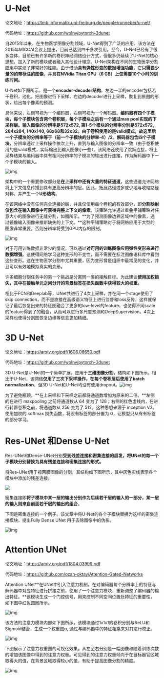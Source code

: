 # **U-Net**

 论文地址：https://lmb.informatik.uni-freiburg.de/people/ronneber/u-net/ 

代码地址：https://github.com/wolny/pytorch-3dunet

自2015年以来，在生物医学图像分割领域，U-Net得到了广泛的应用，该方法在2015年MICCAI会议上提出，目前已达到四千多次引用。至今，U-Net已经有了很多变体，目前已有许多新的卷积神经网络设计方式，但很多仍延续了U-Net的核心思想，加入了新的模块或者融入其他设计理念。U-Net架构在不同的生物医学分割应用中实现了非常好的性能。由于借助**具有弹性形变的数据增强功能**，它**只需要少量的的带标注的图像**，并且**在NVidia Titan GPU（6 GB）上仅需要10个小时的训练时间。**

 U-Net如下图所示，是一个**encoder-decoder结构**，左边一半的encoder包括若干卷积，池化，把图像进行下采样，右边的decoder进行上采样，恢复到原图的形状，给出每个像素的预测。

 具体来说，左侧可视为一个编码器，右侧可视为一个解码器。**编码器有四个子模块，**每个子模块包含两个卷积层，**每个子模块之后有一个通过max pool实现的下采样层**。输入图像的分辨率是572x572, 第1-5个模块的分辨率分别是572x572, 284x284, 140x140, 68x68和32x32。由于卷积使用的是valid模式，故这里**后一个子模块的分辨率等于（前一个子模块的分辨率-4）/2**。**解码器包含四个子模块**，分辨率通过上采样操作依次上升，直到与输入图像的分辨率一致（由于卷积使用的是valid模式，实际输出比输入图像小一些）。该网络还使用了跳跃连接，将上采样结果与编码器中具有相同分辨率的子模块的输出进行连接，作为解码器中下一个子模块的输入。

![img](https://img2020.cnblogs.com/blog/1137273/202005/1137273-20200518141120092-2115542025.png)

架构中的一个重要修改部分是**在上采样中还有大量的特征通道**，这些通道允许网络将上下文信息传播到具有更高分辨率的层。因此，拓展路径或多或少地与收缩路径对称，并产生一个**U形结构**。

在该网络中没有任何完全连接的层，并且仅使用每个卷积的有效部分，即**分割映射仅包含在输入图像中可获得完整上下文的像素**。该策略允许通过重叠平铺策略对任意大小的图像进行无缝分割，如图所示。**为了预测图像边界区域中的像素，通过镜像输入图像来推断缺失的上下文。**这种平铺策略对于将网络应用于大型的图像非常重要，否则分辨率将受到GPU内存的限制。

![img](https://img2020.cnblogs.com/blog/1137273/202005/1137273-20200518141156058-1497747740.png)

对于可用训练数据非常少的情况，可以通过**对可用的训练图像应用弹性变形来进行数据增强**。这使得网络学习这种变形的不变性，而不需要在标注图像语料库中看到这些变形。这在生物医学分割中尤其重要，因为变形曾是组织中最常见的变化，并且可以有效地模拟真实的变形。

许多细胞分割任务中的另一个挑战是分离同一类的接触目标。为此建议**使用加权损失，其中在接触单元之间分开的背景标签在损失函数中获得较大的权重。**

相比于FCN和Deeplab等，UNet共进行了4次上采样，并在同一个stage使用了skip connection，而不是直接在高级语义特征上进行监督和loss反传，这样就保证了最后恢复出来的特征图融合了更多的low-level的feature，也使得不同scale的feature得到了的融合，从而可以进行多尺度预测和DeepSupervision。4次上采样也使得分割图恢复边缘等信息更加精细。



# **3D U-Net**

 论文地址：https://arxiv.org/pdf/1606.06650.pdf

代码地址：https://github.com/wolny/pytorch-3dunet

 3D U-Net是U-Net的一个简单扩展，应用于**三维图像分割**，结构如下图所示。相比于U-Net，该网络**仅用了三次下采样操作，在每个卷积层后使用了batch normalization**，但3D U-Net和U-Net均没有使用dropout。![img](https://img2020.cnblogs.com/blog/1137273/202005/1137273-20200518141305347-1306622737.png)

为了避免瓶颈，**在上采样和下采样之前都将通道数增加为原来的二倍。**左侧的在进行 maxpooling 之前将通道数从 64 变为了 128；右侧的红色虚线内，在进行转置卷积之前，将通道数从 256 变为了 512。这种思想来源于 inception V3。使用加权的 softmax 损失函数，将没有标签的部分置为 0，让模型只从有有标签的部分学习。

# **Res-UNet 和Dense U-Net**

Res-UNet和Dense-UNet分别**受到残差连接和密集连接的启发，将UNet的每一个子模块分别替换为具有残差连接和密集连接的形式。**

将Res-UNet用于视网膜图像的分割，其结构如下图所示，其中灰色实线表示各个模块中添加的残差连接。

 ![](https://img2020.cnblogs.com/blog/1137273/202005/1137273-20200518141337083-1560618419.png)

 密集连接即**将子模块中某一层的输出分别作为后续若干层的输入的一部分，某一层的输入则来自前面若干层的输出的组合**。

下图是密集连接的一个例子。该文章中将U-Net的各个子模块替换为这样的密集连接模块，提出Fully Dense UNet 用于去除图像中的伪影。

 ![img](https://img2020.cnblogs.com/blog/1137273/202005/1137273-20200518141402662-658984445.png)

# Attention UNet

 

论文地址：https://arxiv.org/pdf/1804.03999.pdf

代码地址：https://github.com/ozan-oktay/Attention-Gated-Networks

 Attention UNet**在UNet中引入注意力机制，在对编码器每个分辨率上的特征与解码器中对应特征进行拼接之前，使用了一个注意力模块，重新调整了编码器的输出特征。**该模块生成一个门控信号，用来控制不同空间位置处特征的重要性，如下图中红色圆圈所示。

![img](https://img2020.cnblogs.com/blog/1137273/202005/1137273-20200518141510349-1083328229.png)

 该方法的注意力模块内部如下图所示，该模块通过1x1x1的卷积分别与ReLU和Sigmoid结合，生成一个权重图α, 通过与编码器中的特征相乘来对其进行校正。

 ![img](https://img2020.cnblogs.com/blog/1137273/202005/1137273-20200518141552368-382079176.png)

 下图展示了注意力权重图的可视化效果。从左至右分别是一幅图像和随着训练次数的增加该图像中得到的注意力权重。可见得到的注意力权重倾向于在目标器官区域取得大的值，在背景区域取得较小的值，有助于提高图像分割的精度。

![img](https://img2020.cnblogs.com/blog/1137273/202005/1137273-20200518141612452-887464440.png)